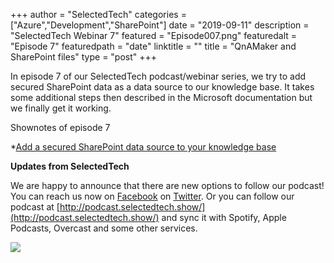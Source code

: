 +++
author = "SelectedTech"
categories = ["Azure","Development","SharePoint"]
date = "2019-09-11"
description = "SelectedTech Webinar 7"
featured = "Episode007.png"
featuredalt = "Episode 7"
featuredpath = "date"
linktitle = ""
title = "QnAMaker and SharePoint files"
type = "post"
+++

In episode 7 of our SelectedTech podcast/webinar series, we try to add secured SharePoint data as a data source to our knowledge base. It takes some additional steps then described in the Microsoft documentation but we finally get it working.

Shownotes of episode 7

*[Add a secured SharePoint data source to your knowledge base](https://docs.microsoft.com/en-us/azure/cognitive-services/qnamaker/how-to/add-sharepoint-datasources)

**Updates from SelectedTech**

We are happy to announce that there are new options to follow our podcast! You can reach us now on [Facebook](https://www.facebook.com/SelectedTechPage/) on [Twitter](https://twitter.com/selectedtech). Or you can follow our podcast at [http://podcast.selectedtech.show/](http://podcast.selectedtech.show/) and sync it with Spotify, Apple Podcasts, Overcast and some other services.

<a data-fancybox href="https://youtu.be/y61itx6lYYg">
    <img class="card-img-top img-fluid" src="https://img.youtube.com/vi/y61itx6lYYg/mqdefault.jpg">
</a>